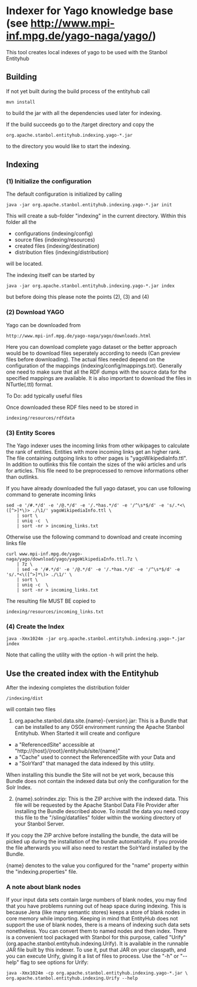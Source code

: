 <!--Licensed to the Apache Software Foundation (ASF) under one or more
contributor license agreements.  See the NOTICE file distributed with
this work for additional information regarding copyright ownership.
The ASF licenses this file to You under the Apache License, Version 2.0
(the "License"); you may not use this file except in compliance with
the License.  You may obtain a copy of the License at

    http://www.apache.org/licenses/LICENSE-2.0

Unless required by applicable law or agreed to in writing, software
distributed under the License is distributed on an "AS IS" BASIS,
WITHOUT WARRANTIES OR CONDITIONS OF ANY KIND, either express or implied.
See the License for the specific language governing permissions and
limitations under the License.
-->

# Indexer for Yago knowledge base (see http://www.mpi-inf.mpg.de/yago-naga/yago/)

This tool creates local indexes of yago to be used with the Stanbol Entityhub

## Building

If not yet built during the build process of the entityhub call

    mvn install

to build the jar with all the dependencies used later for indexing.

If the build succeeds go to the /target directory and copy the

    org.apache.stanbol.entityhub.indexing.yago-*.jar

to the directory you would like to start the indexing.

## Indexing

### (1) Initialize the configuration

The default configuration is initialized by calling

    java -jar org.apache.stanbol.entityhub.indexing.yago-*.jar init

This will create a sub-folder "indexing" in the current directory.
Within this folder all the

* configurations (indexing/config)
* source files (indexing/resources)
* created files (indexing/destination)
* distribution files (indexing/distribution)

will be located.

The indexing itself can be started by

    java -jar org.apache.stanbol.entityhub.indexing.yago-*.jar index

but before doing this please note the points (2), (3) and (4)

### (2) Download YAGO

Yago can be downloaded from
	
    http://www.mpi-inf.mpg.de/yago-naga/yago/downloads.html

Here you can download complete yago dataset or the better approach would
be to download files seperately according to needs (Can preview files before downloading).
The actual files needed depend on the configuration of the mappings
(indexing/config/mappings.txt). Generally one need to make sure that
all the RDF dumps with the source data for the specified mappings
are available. 
It is also important to download the files in NTurtle(.ttl) format.

To Do: add typically useful files

Once downloaded these RDF files need to be stored in

    indexing/resources/rdfdata

### (3) Entity Scores

The Yago indexer uses the incoming links from other wikipages to
calculate the rank of entities. Entities with more incoming links get an
higher rank. The file containing outgoing links to other pages is "yagoWikipediaInfo.ttl". 
In addition to outlinks this file contain the sizes of the wiki articles and urls for articles.
This file need to be preprocessed to remove informations other than outlinks.

If you have already downloaded the full yago dataset, you can use following command to generate 
incoming links

    sed -e '/#.*/d' -e '/@.*/d' -e '/.*has.*/d' -e '/^\s*$/d' -e 's/.*<\([^>]*\)> ./\1/' yagoWikipediaInfo.ttl \
        | sort \
        | uniq -c  \
        | sort -nr > incoming_links.txt

Otherwise use the following command to download and create incoming links file

    curl www.mpi-inf.mpg.de/yago-naga/yago/download/yago/yagoWikipediaInfo.ttl.7z \
        | 7z \
        | sed -e '/#.*/d' -e '/@.*/d' -e '/.*has.*/d' -e '/^\s*$/d' -e 's/.*<\([^>]*\)> ./\1/' \
        | sort \
        | uniq -c  \
        | sort -nr > incoming_links.txt

The resulting file MUST BE copied to

    indexing/resources/incoming_links.txt

### (4) Create the Index

    java -Xmx1024m -jar org.apache.stanbol.entityhub.indexing.yago-*.jar index

Note that calling the utility with the option -h will print the help.


## Use the created index with the Entityhub

After the indexing completes the distribution folder 

    /indexing/dist

will contain two files

1. org.apache.stanbol.data.site.{name}-{version}.jar: This is a Bundle that can 
be installed to any OSGI environment running the Apache Stanbol Entityhub. When 
Started it will create and configure

 * a "ReferencedSite" accessible at "http://{host}/{root}/entityhub/site/{name}"
 * a "Cache" used to connect the ReferencedSite with your Data and
 * a "SolrYard" that managed the data indexed by this utility.

 When installing this bundle the Site will not be yet work, because this Bundle 
 does not contain the indexed data but only the configuration for the Solr Index.

2. {name}.solrindex.zip: This is the ZIP archive with the indexed data. This 
file will be requested by the Apache Stanbol Data File Provider after installing 
the Bundle described above. To install the data you need copy this file to the 
"/sling/datafiles" folder within the working directory of your Stanbol Server.

 If you copy the ZIP archive before installing the bundle, the data will be 
 picked up during the installation of the bundle automatically. If you provide 
 the file afterwards you will also need to restart the SolrYard installed by the 
 Bundle.

{name} denotes to the value you configured for the "name" property within the
"indexing.properties" file.

### A note about blank nodes

If your input data sets contain large numbers of blank nodes, you may find that
you have problems running out of heap space during indexing. This is because Jena
(like many semantic stores) keeps a store of blank nodes in core memory while 
importing. Keeping in mind that EntityHub does not support the use of blank nodes,
there is a means of indexing such data sets nonetheless. You can convert them to
named nodes and then index. There is a convenient tool packaged with Stanbol for
this purpose, called "Urify" (org.apache.stanbol.entityhub.indexing.Urify).
It is available in the runnable JAR file built by this indexer. To use it, put that
JAR on your classpath, and you can execute Urify, giving it a list of files to process.
Use the "-h" or "--help" flag to see options for Urify:

    java -Xmx1024m -cp org.apache.stanbol.entityhub.indexing.yago-*.jar \
    org.apache.stanbol.entityhub.indexing.Urify --help
    
    
